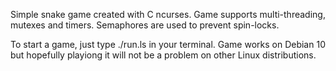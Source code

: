 Simple snake game created with C ncurses.
Game supports multi-threading, mutexes and timers.
Semaphores are used to prevent spin-locks.

To start a game, just type ./run.ls in your terminal.
Game works on Debian 10 but hopefully playiong it will not be a problem on other Linux distributions.

